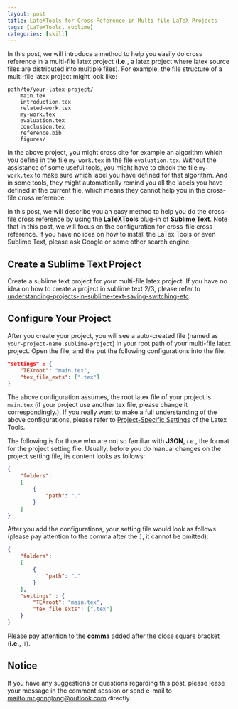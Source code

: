 ```yaml
---
layout: post
title: LateXTools for Cross Reference in Multi-file LaTeX Projects
tags: [LaTeXTools, sublime]
categories: [skill]
---
```


In this post, we will introduce a method to help you easily do cross reference in a multi-file latex project (__i.e.__, a latex project where latex source files are distributed into multiple files). For example, the file structure of a multi-file latex project might look like:

```shell
path/to/your-latex-project/
    main.tex 
    introduction.tex
    related-work.tex
    my-work.tex
    evaluation.tex
    conclusion.tex
    reference.bib
    figures/
```

In the above project, you might cross cite for example an algorithm which you define in the file `my-work.tex` in the file `evaluation.tex`. Without the assistance of some useful tools, you might have to check the file `my-work.tex` to make sure which label you have defined for that algorithm. And in some tools, they might automatically remind you all the labels you have defined in the current file, which means they cannot help you in the cross-file cross reference. 

In this post, we will describe you an easy method to help you do the cross-file cross reference by using the [**LaTeXTools**](https://github.com/SublimeText/LaTeXTools) plug-in of [**Sublime Text**](https://www.sublimetext.com/). Note that in this post, we will focus on the configuration for cross-file cross reference. If you have no idea on how to install the LaTex Tools or even Sublime Text, please ask Google or some other search engine. 

Create a Sublime Text Project
-----------------------------

Create a sublime text project for your multi-file latex project. If you have no idea on how to create a project in sublime text 2/3, please refer to [understanding-projects-in-sublime-text-saving-switching-etc](http://www.joshuawinn.com/understanding-projects-in-sublime-text-saving-switching-etc/). 

Configure Your Project
----------------------

After you create your project, you will see a auto-created file (named as `your-project-name.sublime-project`) in your root path of your multi-file latex project. Open the file, and the put the following configurations into the file. 

```json
"settings" : {
    "TEXroot": "main.tex",
    "tex_file_exts": [".tex"]
}
```

The above configuration assumes, the root latex file of your project is `main.tex` (if your project use another tex file, please change it correspondingly.). If you really want to make a full understanding of the above configurations, please refer to [Project-Specific Settings](https://github.com/SublimeText/LaTeXTools#settings) of the Latex Tools.

The following is for those who are not so familiar with **JSON**, _i.e._, the format for the project setting file. Usually, before you do manual changes on the project setting file, its content looks as follows:

```json
{
    "folders":
    [
        {
            "path": "."
        }
    ]
}
```


After you add the configurations, your setting file would look as follows (please pay attention to the comma after the `]`, it cannot be omitted):

```json
{
    "folders":
    [
        {
            "path": "."
        }
    ],
    "settings" : {
        "TEXroot": "main.tex",
        "tex_file_exts": [".tex"]
    }
}
```

Please pay attention to the **comma** added after the close square bracket (__i.e.,__ `]`).


Notice
------

If you have any suggestions or questions regarding this post, please lease your message in the comment session or send e-mail to <mailto:mr.gonglong@outlook.com> directly.
